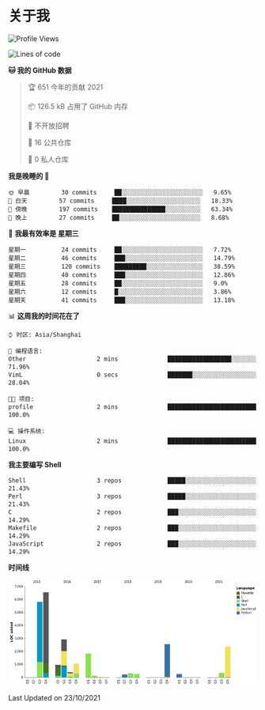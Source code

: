 # 关于我

<!--START_SECTION:waka-->
![Profile Views](http://img.shields.io/badge/%E4%B8%AA%E4%BA%BA%E5%B0%81%E9%9D%A2%E8%A7%82%E7%9C%8B%E6%AC%A1%E6%95%B0-1-blue)

![Lines of code](https://img.shields.io/badge/%E4%BB%8E%E3%80%8C%E4%BD%A0%E5%A5%BD%E4%B8%96%E7%95%8C%E3%80%8D%E6%88%91%E5%B7%B2%E7%BB%8F%E5%86%99%E4%BA%86-26023%20%E8%A1%8C%E4%BB%A3%E7%A0%81-blue)

**🐱 我的 GitHub 数据** 

> 🏆 651 今年的贡献 2021
 > 
> 📦 126.5 kB 占用了 GitHub 内存 
 > 
> 🚫 不开放招聘
 > 
> 📜 16 公共仓库 
 > 
> 🔑 0 私人仓库  
 > 
**我是晚睡的 🦉** 

```text
🌞 早晨         30 commits     ██░░░░░░░░░░░░░░░░░░░░░░░   9.65% 
🌆 白天         57 commits     ████░░░░░░░░░░░░░░░░░░░░░   18.33% 
🌃 傍晚         197 commits    ███████████████░░░░░░░░░░   63.34% 
🌙 晚上         27 commits     ██░░░░░░░░░░░░░░░░░░░░░░░   8.68%

```
📅 **我最有效率是 星期三** 

```text
星期一          24 commits     ██░░░░░░░░░░░░░░░░░░░░░░░   7.72% 
星期二          46 commits     ███░░░░░░░░░░░░░░░░░░░░░░   14.79% 
星期三          120 commits    █████████░░░░░░░░░░░░░░░░   38.59% 
星期四          40 commits     ███░░░░░░░░░░░░░░░░░░░░░░   12.86% 
星期五          28 commits     ██░░░░░░░░░░░░░░░░░░░░░░░   9.0% 
星期六          12 commits     █░░░░░░░░░░░░░░░░░░░░░░░░   3.86% 
星期天          41 commits     ███░░░░░░░░░░░░░░░░░░░░░░   13.18%

```


📊 **这周我的时间花在了** 

```text
⌚︎ 时区: Asia/Shanghai

💬 编程语言: 
Other                    2 mins              ██████████████████░░░░░░░   71.96% 
VimL                     0 secs              ███████░░░░░░░░░░░░░░░░░░   28.04%

🐱‍💻 项目: 
profile                  2 mins              █████████████████████████   100.0%

💻 操作系统: 
Linux                    2 mins              █████████████████████████   100.0%

```

**我主要编写 Shell** 

```text
Shell                    3 repos             █████░░░░░░░░░░░░░░░░░░░░   21.43% 
Perl                     3 repos             █████░░░░░░░░░░░░░░░░░░░░   21.43% 
C                        2 repos             ███░░░░░░░░░░░░░░░░░░░░░░   14.29% 
Makefile                 2 repos             ███░░░░░░░░░░░░░░░░░░░░░░   14.29% 
JavaScript               2 repos             ███░░░░░░░░░░░░░░░░░░░░░░   14.29%

```


**时间线**

![Chart not found](https://raw.githubusercontent.com/Arondight/Arondight/master/charts/bar_graph.png) 


 Last Updated on 23/10/2021
<!--END_SECTION:waka-->
